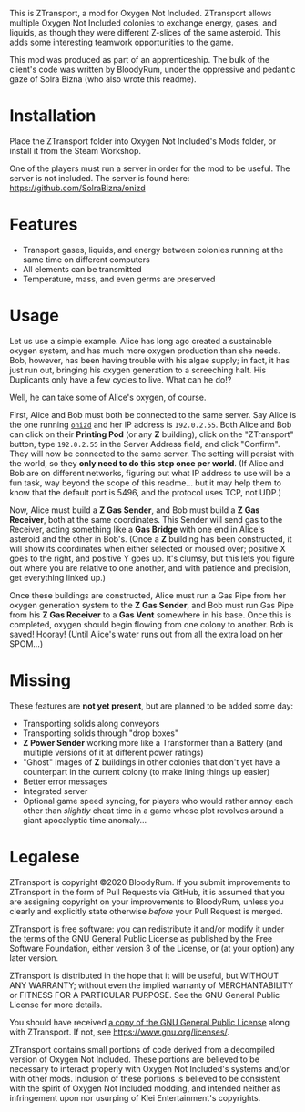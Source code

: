 This is ZTransport, a mod for Oxygen Not Included. ZTransport allows multiple Oxygen Not Included colonies to exchange energy, gases, and liquids, as though they were different Z-slices of the same asteroid. This adds some interesting teamwork opportunities to the game.

This mod was produced as part of an apprenticeship. The bulk of the client's code was written by BloodyRum, under the oppressive and pedantic gaze of Solra Bizna (who also wrote this readme).

# Installation

Place the ZTransport folder into Oxygen Not Included's Mods folder, or install it from the Steam Workshop.

One of the players must run a server in order for the mod to be useful. The server is not included. The server is found here: <https://github.com/SolraBizna/onizd>

# Features

- Transport gases, liquids, and energy between colonies running at the same time on different computers
- All elements can be transmitted
- Temperature, mass, and even germs are preserved

# Usage

Let us use a simple example. Alice has long ago created a sustainable oxygen system, and has much more oxygen production than she needs. Bob, however, has been having trouble with his algae supply; in fact, it has just run out, bringing his oxygen generation to a screeching halt. His Duplicants only have a few cycles to live. What can he do!?

Well, he can take some of Alice's oxygen, of course.

First, Alice and Bob must both be connected to the same server. Say Alice is the one running [`onizd`](https://github.com/SolraBizna/onizd) and her IP address is `192.0.2.55`. Both Alice and Bob can click on their **Printing Pod** (or any **Z** building), click on the "ZTransport" button, type `192.0.2.55` in the Server Address field, and click "Confirm". They will now be connected to the same server. The setting will persist with the world, so they **only need to do this step once per world**. (If Alice and Bob are on different networks, figuring out what IP address to use will be a fun task, way beyond the scope of this readme... but it may help them to know that the default port is 5496, and the protocol uses TCP, not UDP.)

Now, Alice must build a **Z Gas Sender**, and Bob must build a **Z Gas Receiver**, both at the same coordinates. This Sender will send gas to the Receiver, acting something like a **Gas Bridge** with one end in Alice's asteroid and the other in Bob's. (Once a **Z** building has been constructed, it will show its coordinates when either selected or moused over; positive X goes to the right, and positive Y goes up. It's clumsy, but this lets you figure out where you are relative to one another, and with patience and precision, get everything linked up.)

Once these buildings are constructed, Alice must run a Gas Pipe from her oxygen generation system to the **Z Gas Sender**, and Bob must run Gas Pipe from his **Z Gas Receiver** to a **Gas Vent** somewhere in his base. Once this is completed, oxygen should begin flowing from one colony to another. Bob is saved! Hooray! (Until Alice's water runs out from all the extra load on her SPOM...)

# Missing

These features are **not yet present**, but are planned to be added some day:

- Transporting solids along conveyors
- Transporting solids through "drop boxes"
- **Z Power Sender** working more like a Transformer than a Battery (and multiple versions of it at different power ratings)
- "Ghost" images of **Z** buildings in other colonies that don't yet have a counterpart in the current colony (to make lining things up easier)
- Better error messages
- Integrated server
- Optional game speed syncing, for players who would rather annoy each other than *slightly* cheat time in a game whose plot revolves around a giant apocalyptic time anomaly...

# Legalese

ZTransport is copyright ©2020 BloodyRum. If you submit improvements to ZTransport in the form of Pull Requests via GitHub, it is assumed that you are assigning copyright on your improvements to BloodyRum, unless you clearly and explicitly state otherwise *before* your Pull Request is merged.

ZTransport is free software: you can redistribute it and/or modify it under the terms of the GNU General Public License as published by the Free Software Foundation, either version 3 of the License, or (at your option) any later version.

ZTransport is distributed in the hope that it will be useful, but WITHOUT ANY WARRANTY; without even the implied warranty of MERCHANTABILITY or FITNESS FOR A PARTICULAR PURPOSE. See the GNU General Public License for more details.

You should have received [a copy of the GNU General Public License](COPYING.md) along with ZTransport. If not, see <https://www.gnu.org/licenses/>.

ZTransport contains small portions of code derived from a decompiled version of Oxygen Not Included. These portions are believed to be necessary to interact properly with Oxygen Not Included's systems and/or with other mods. Inclusion of these portions is believed to be consistent with the spirit of Oxygen Not Included modding, and intended neither as infringement upon nor usurping of Klei Entertainment's copyrights.
